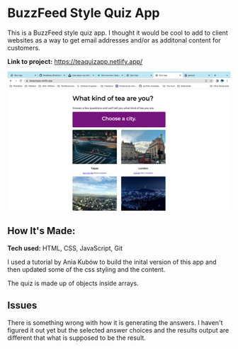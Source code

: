# BuzzFeed Style Quiz App

This is a BuzzFeed style quiz app. I thought it would be cool to add to client websites as a way to get email addresses and/or as additonal content for customers.

**Link to project:** 
https://teaquizapp.netlify.app/

![alt tag](https://github.com/BreaBang/QuizApp/blob/main/Screen%20Shot%202022-08-15%20at%205.13.32%20PM.png)

## How It's Made:

**Tech used:** HTML, CSS, JavaScript, Git

I used a tutorial by Ania Kubów to build the inital version of this app and then updated some of the css styling and the content.

The quiz is made up of objects inside arrays. 

## Issues

There is something wrong with how it is generating the answers. I haven't figured it out yet but the selected answer choices and the results output are different that what is supposed to be the result. 

